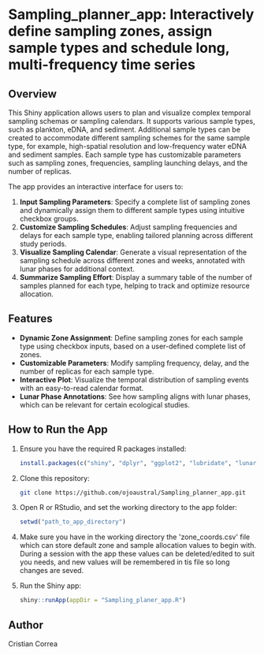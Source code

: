 # Sampling_planner_app: Interactively define sampling zones, assign sample types and schedule long, multi-frequency time series

## Overview

This Shiny application allows users to plan and visualize complex temporal sampling schemas or sampling calendars. It supports various sample types, such as plankton, eDNA, and sediment. Additional sample types can be created to accommodate different sampling schemes for the same sample type, for example, high-spatial resolution and low-frequency water eDNA and sediment samples. Each sample type has customizable parameters such as sampling zones, frequencies, sampling launching delays, and the number of replicas.

The app provides an interactive interface for users to:

1. **Input Sampling Parameters**: Specify a complete list of sampling zones and dynamically assign them to different sample types using intuitive checkbox groups.
2. **Customize Sampling Schedules**: Adjust sampling frequencies and delays for each sample type, enabling tailored planning across different study periods.
3. **Visualize Sampling Calendar**: Generate a visual representation of the sampling schedule across different zones and weeks, annotated with lunar phases for additional context.
4. **Summarize Sampling Effort**: Display a summary table of the number of samples planned for each type, helping to track and optimize resource allocation.

## Features

- **Dynamic Zone Assignment**: Define sampling zones for each sample type using checkbox inputs, based on a user-defined complete list of zones.
- **Customizable Parameters**: Modify sampling frequency, delay, and the number of replicas for each sample type.
- **Interactive Plot**: Visualize the temporal distribution of sampling events with an easy-to-read calendar format.
- **Lunar Phase Annotations**: See how sampling aligns with lunar phases, which can be relevant for certain ecological studies.

## How to Run the App

1. Ensure you have the required R packages installed:

    ```r
    install.packages(c("shiny", "dplyr", "ggplot2", "lubridate", "lunar", "leaflet", "leaflet.extras", "DT", "clipr"))
    ```

2. Clone this repository:

    ```bash
    git clone https://github.com/ojoaustral/Sampling_planner_app.git
    ```

3. Open R or RStudio, and set the working directory to the app folder:

    ```r
    setwd("path_to_app_directory")
    ```
4. Make sure you have in the working directory the 'zone_coords.csv' file which can store default zone and sample allocation values to begin with. During a session with the app these values can be deleted/edited to suit you needs, and new values will be remembered in tis file so long changes are seved.
   
5. Run the Shiny app:

    ```r
    shiny::runApp(appDir = "Sampling_planer_app.R")
    ```

## Author

Cristian Correa
